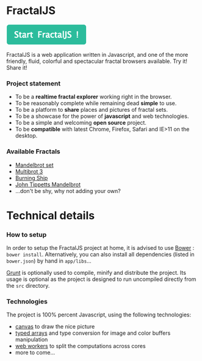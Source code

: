 # FractalJS

[![](static/button.png)](http://solendil.github.io/fractaljs/)

FractalJS is a web application written in Javascript, and one of the more friendly, fluid, colorful and spectacular fractal browsers available. Try it! Share it!

### Project statement

* To be a **realtime fractal explorer** working right in the browser.
* To be reasonably complete while remaining dead **simple** to use.
* To be a platform to **share** places and pictures of fractal sets.
* To be a showcase for the power of **javascript** and web technologies.
* To be a simple and welcoming **open source** project.
* To be **compatible** with latest Chrome, Firefox, Safari and IE>11 on the desktop.

### Available Fractals

* [Mandelbrot set](https://en.wikipedia.org/wiki/Mandelbrot_set)
* [Multibrot 3](https://en.wikipedia.org/wiki/Multibrot_set)
* [Burning Ship](https://en.wikipedia.org/wiki/Burning_Ship_fractal)
* [John Tippetts Mandelbrot](http://paulbourke.net/fractals/tippetts/)
* ...don't be shy, why not adding your own?

# Technical details

### How to setup

In order to setup the FractalJS project at home, it is advised to use [Bower](http://bower.io/) :  ```bower install```. Alternatively, you can also install all dependencies (listed in ```bower.json```) by hand in ```app/libs```...

[Grunt](http://gruntjs.com/) is optionally used to compile, minify and distribute the project. Its usage is optional as the project is designed to run uncompiled directly from the ```src``` directory.


### Technologies

The project is 100% percent Javascript, using the following technologies:
* [canvas](https://developer.mozilla.org/en-US/docs/Web/API/Canvas_API) to draw the nice picture
* [typed arrays](https://developer.mozilla.org/en-US/docs/Web/JavaScript/Reference/Global_Objects/TypedArray) and type conversion for image and color buffers manipulation
* [web workers](https://developer.mozilla.org/en-US/docs/Web/API/Web_Workers_API/Using_web_workers) to split the computations across cores
* more to come...






